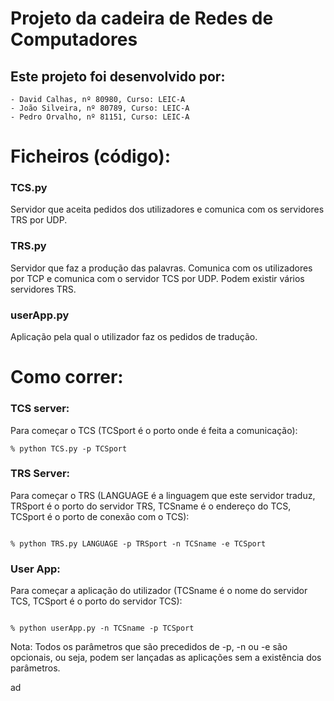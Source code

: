 # Projeto da cadeira de Redes de Computadores	


## Este projeto foi desenvolvido por:

	- David Calhas, nº 80980, Curso: LEIC-A
	- João Silveira, nº 80789, Curso: LEIC-A
	- Pedro Orvalho, nº 81151, Curso: LEIC-A

# Ficheiros (código):

### TCS.py

Servidor que aceita pedidos dos utilizadores e comunica com os servidores TRS por UDP.

### TRS.py

Servidor que faz a produção das palavras. Comunica com os utilizadores por TCP e comunica com o servidor TCS por UDP. Podem existir vários servidores TRS.

### userApp.py

Aplicação pela qual o utilizador faz os pedidos de tradução.


# Como correr:

### 	TCS server:


Para começar o TCS (TCSport é o porto onde é feita a comunicação):
```
% python TCS.py -p TCSport
```

###		TRS Server:

Para começar o TRS (LANGUAGE é a linguagem que este servidor traduz, TRSport é o porto do servidor TRS, TCSname é o endereço do TCS, TCSport é o porto de conexão com o TCS):

```

% python TRS.py LANGUAGE -p TRSport -n TCSname -e TCSport
```

### 	User App:

Para começar a aplicação do utilizador (TCSname é o nome do servidor TCS, TCSport é o porto do servidor TCS):

```

% python userApp.py -n TCSname -p TCSport
```

Nota: Todos os parâmetros que são precedidos de -p, -n ou -e são opcionais, ou seja, podem ser lançadas as aplicações sem a existência dos parâmetros.


ad